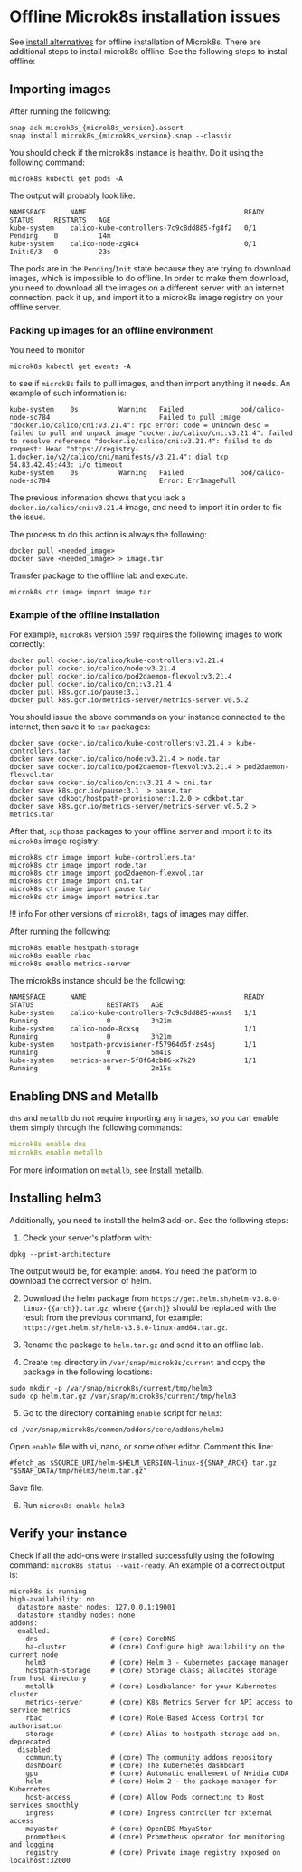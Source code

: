 # Offline Microk8s installation issues

See [install alternatives](https://microk8s.io/docs/install-alternatives#heading--offline) for offline installation of Microk8s. There are additional steps to install microk8s offline.
See the following steps to install offline:

## Importing images

After running the following:

```
snap ack microk8s_{microk8s_version}.assert
snap install microk8s_{microk8s_version}.snap --classic
```

You should check if the microk8s instance is healthy. Do it using the following command:

```commandline
microk8s kubectl get pods -A
```

The output will probably look like:
```
NAMESPACE      NAME                                       READY   STATUS     RESTARTS   AGE
kube-system    calico-kube-controllers-7c9c8dd885-fg8f2   0/1     Pending    0          14m
kube-system    calico-node-zg4c4                          0/1     Init:0/3   0          23s
```

The pods are in the `Pending`/`Init` state because they are trying to download images, which is impossible to do offline. 
In order to make them download, you need to download all the images on a different server with an internet connection, 
pack it up, and import it to a microk8s image registry on your offline server.

### Packing up images for an offline environment

You need to monitor

```commandline
microk8s kubectl get events -A
```

to see if `microk8s` fails to pull images, and then import anything it needs. An example of such information is:

```commandline
kube-system    0s          Warning   Failed              pod/calico-node-sc784                           Failed to pull image "docker.io/calico/cni:v3.21.4": rpc error: code = Unknown desc = failed to pull and unpack image "docker.io/calico/cni:v3.21.4": failed to resolve reference "docker.io/calico/cni:v3.21.4": failed to do request: Head "https://registry-1.docker.io/v2/calico/cni/manifests/v3.21.4": dial tcp 54.83.42.45:443: i/o timeout
kube-system    0s          Warning   Failed              pod/calico-node-sc784                           Error: ErrImagePull
```

The previous information shows that you lack a `docker.io/calico/cni:v3.21.4` image, and need to import it in order to fix the issue.

The process to do this action is always the following:

```commandline
docker pull <needed_image>
docker save <needed_image> > image.tar
```
Transfer package to the offline lab and execute:

```
microk8s ctr image import image.tar
```


### Example of the offline installation

For example, `microk8s` version `3597` requires the following images to work correctly:

```commandline
docker pull docker.io/calico/kube-controllers:v3.21.4 
docker pull docker.io/calico/node:v3.21.4
docker pull docker.io/calico/pod2daemon-flexvol:v3.21.4
docker pull docker.io/calico/cni:v3.21.4  
docker pull k8s.gcr.io/pause:3.1 
docker pull k8s.gcr.io/metrics-server/metrics-server:v0.5.2 
```

You should issue the above commands on your instance connected to the internet,
then save it to `tar` packages:

```
docker save docker.io/calico/kube-controllers:v3.21.4 > kube-controllers.tar
docker save docker.io/calico/node:v3.21.4 > node.tar
docker save docker.io/calico/pod2daemon-flexvol:v3.21.4 > pod2daemon-flexvol.tar
docker save docker.io/calico/cni:v3.21.4 > cni.tar
docker save k8s.gcr.io/pause:3.1  > pause.tar
docker save cdkbot/hostpath-provisioner:1.2.0 > cdkbot.tar 
docker save k8s.gcr.io/metrics-server/metrics-server:v0.5.2 > metrics.tar
```

After that, `scp` those packages to your offline server and import it to its `microk8s` image registry:

```
microk8s ctr image import kube-controllers.tar
microk8s ctr image import node.tar
microk8s ctr image import pod2daemon-flexvol.tar
microk8s ctr image import cni.tar
microk8s ctr image import pause.tar
microk8s ctr image import metrics.tar
```

!!! info
    For other versions of `microk8s`, tags of images may differ. 

After running the following:

```commandline
microk8s enable hostpath-storage
microk8s enable rbac
microk8s enable metrics-server
```

The microk8s instance should be the following:

```
NAMESPACE      NAME                                       READY   STATUS                  RESTARTS   AGE
kube-system    calico-kube-controllers-7c9c8dd885-wxms9   1/1     Running                 0          3h21m
kube-system    calico-node-8cxsq                          1/1     Running                 0          3h21m
kube-system    hostpath-provisioner-f57964d5f-zs4sj       1/1     Running                 0          5m41s
kube-system    metrics-server-5f8f64cb86-x7k29            1/1     Running                 0          2m15s
```

## Enabling DNS and Metallb

`dns` and `metallb` do not require importing any images, so you can enable them simply through the following commands:

```yaml
microk8s enable dns
microk8s enable metallb
```

For more information on `metallb`, see [Install metallb](../mk8s/k8s-microk8s.md#install-metallb).

## Installing helm3

Additionally, you need to install the helm3 add-on.  See the following steps:

1. Check your server's platform with:

```commandline
dpkg --print-architecture
```

The output would be, for example: `amd64`.
You need the platform to download the correct version of helm.

2. Download the helm package from `https://get.helm.sh/helm-v3.8.0-linux-{{arch}}.tar.gz`, where `{{arch}}` should be 
replaced with the result from the previous command, for example: `https://get.helm.sh/helm-v3.8.0-linux-amd64.tar.gz`.

3. Rename the package to `helm.tar.gz` and send it to an offline lab.
4. Create `tmp` directory in `/var/snap/microk8s/current` and copy the package in the following locations: 

```
sudo mkdir -p /var/snap/microk8s/current/tmp/helm3
sudo cp helm.tar.gz /var/snap/microk8s/current/tmp/helm3
```

5. Go to the directory containing `enable` script for `helm3`:

```
cd /var/snap/microk8s/common/addons/core/addons/helm3
```

Open `enable` file with vi, nano, or some other editor. Comment this line:

```commandline
#fetch_as $SOURCE_URI/helm-$HELM_VERSION-linux-${SNAP_ARCH}.tar.gz "$SNAP_DATA/tmp/helm3/helm.tar.gz"
```

Save file.

6. Run `microk8s enable helm3`

## Verify your instance

Check if all the add-ons were installed successfully using the following command: `microk8s status --wait-ready`. An example of
a correct output is:

```commandline
microk8s is running
high-availability: no
  datastore master nodes: 127.0.0.1:19001
  datastore standby nodes: none
addons:
  enabled:
    dns                  # (core) CoreDNS
    ha-cluster           # (core) Configure high availability on the current node
    helm3                # (core) Helm 3 - Kubernetes package manager
    hostpath-storage     # (core) Storage class; allocates storage from host directory
    metallb              # (core) Loadbalancer for your Kubernetes cluster
    metrics-server       # (core) K8s Metrics Server for API access to service metrics
    rbac                 # (core) Role-Based Access Control for authorisation
    storage              # (core) Alias to hostpath-storage add-on, deprecated
  disabled:
    community            # (core) The community addons repository
    dashboard            # (core) The Kubernetes dashboard
    gpu                  # (core) Automatic enablement of Nvidia CUDA
    helm                 # (core) Helm 2 - the package manager for Kubernetes
    host-access          # (core) Allow Pods connecting to Host services smoothly
    ingress              # (core) Ingress controller for external access
    mayastor             # (core) OpenEBS MayaStor
    prometheus           # (core) Prometheus operator for monitoring and logging
    registry             # (core) Private image registry exposed on localhost:32000
```
